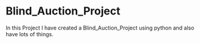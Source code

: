 # Blind_Auction_Project
In this Project I have created a Blind_Auction_Project using python and also have lots of things.
